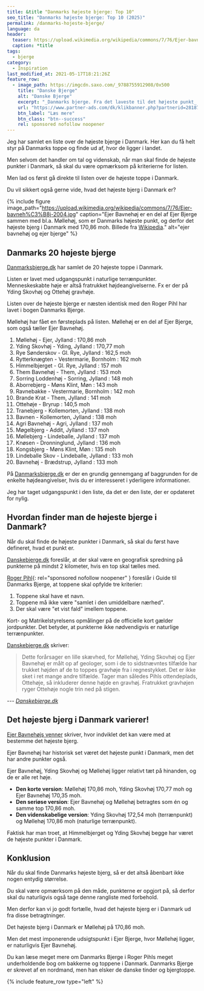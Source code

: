 ```yaml
---
title: &title "Danmarks højeste bjerge: Top 10"
seo_title: "Danmarks højeste bjerge: Top 10 (2025)"
permalink: /danmarks-hojeste-bjerge/
language: da
header:
  teaser: https://upload.wikimedia.org/wikipedia/commons/7/76/Ejer-bavneh%C3%B8j-2004.jpg
  caption: *title
tags:
  - bjerge
category:
  - Inspiration
last_modified_at: 2021-05-17T18:21:26Z
feature_row:
  - image_path: https://imgcdn.saxo.com/_9788755912908/0x500
    title: "Danske Bjerge"
    alt: "Danske Bjerge"
    excerpt: "_Danmarks bjerge. Fra det laveste til det højeste punkt_ er en utrolig flot og oplysende bog med over 500 farverige fotos. Bogen giver en indsigt i landets 117 bjerge, fra Harehøj på 3 meter til Danmarks højeste punkt, Møllehøj. Hvert bjerg er beskrevet med historiske oplysninger, fakta og lokale anekdoter, som gør bogen hyggelig, underholdende oplysende at læse i."
    url: "https://www.partner-ads.com/dk/klikbanner.php?partnerid=28187&bannerid=43262&htmlurl=https://www.saxo.com/dk/danmarks-bjerge_roger-pihl_haeftet_9788755912908"
    btn_label: "Læs mere"
    btn_class: "btn--success"
    rel: sponsored nofollow noopener
---
```


Jeg har samlet en liste over de højeste bjerge i Danmark. Her kan du få helt styr på Danmarks toppe og finde ud af, hvor de ligger i landet.

Men selvom det handler om tal og videnskab, når man skal finde de højeste punkter i Danmark, så skal du være opmærksom på kriterierne for listen.

Men lad os først gå direkte til listen over de højeste toppe i Danmark.

Du vil sikkert også gerne vide, hvad det højeste bjerg i Danmark er?

{% include figure image_path="https://upload.wikimedia.org/wikipedia/commons/7/76/Ejer-bavneh%C3%B8j-2004.jpg" caption="Ejer Bavnehøj er en del af Ejer Bjerge sammen med bl.a. Møllehøj, som er Danmarks højeste punkt, og derfor det højeste bjerg i Danmark med 170,86 moh. Billede fra [Wikipedia](https://da.wikipedia.org/wiki/Ejer_Bavneh%C3%B8j)." alt="ejer bavnehøj og ejer bjerge" %}

## Danmarks 20 højeste bjerge

[Danmarksbjerge.dk](https://danskebjerge.dk/dansktop.htm) har samlet de 20 højeste toppe i Danmark.

Listen er lavet med udgangspunkt i naturlige terrænpunkter. Menneskeskabte høje er altså fratrukket højdeangivelserne. Fx er der på Yding Skovhøj og Ottehøj gravhøje.

Listen over de højeste bjerge er næsten identisk med den Roger Pihl har lavet i bogen Danmarks Bjerge.

Møllehøj har fået en førsteplads på listen. Møllehøj er en del af Ejer Bjerge, som også tæller Ejer Bavnehøj.

1.  Møllehøj - Ejer, Jylland : 170,86 moh
2.  Yding Skovhøj - Yding, Jylland : 170,77 moh
3.  Rye Sønderskov - Gl. Rye, Jylland : 162,5 moh
4.  Rytterknægten - Vestermarie, Bornholm : 162 moh
5.  Himmelbjerget - Gl. Rye, Jylland : 157 moh
6.  Them Bavnehøj - Them, Jylland : 153 moh
7.  Sorring Loddenhøj - Sorring, Jylland : 148 moh
8.  Aborrebjerg - Møns Klint, Møn : 143 moh
9.  Ravnebakke - Vestermarie, Bornholm : 142 moh
10. Brande Krat - Them, Jylland : 141 moh
11. Ottehøje - Bryrup : 140,5 moh
12. Tranebjerg - Kollemorten, Jylland : 138 moh
12. Bavnen - Kollemorten, Jylland : 138 moh
14. Agri Bavnehøj - Agri, Jylland : 137 moh
15. Møgelbjerg - Addit, Jylland : 137 moh
15. Møllebjerg - Lindeballe, Jylland : 137 moh
17. Knøsen - Dronninglund, Jylland : 136 moh
18. Kongsbjerg - Møns Klint, Møn : 135 moh
19. Lindeballe Skov - Lindeballe, Jylland : 133 moh
20. Bavnehøj - Brædstrup, Jylland : 133 moh

På [Danmarksbjerge.dk](https://danskebjerge.dk/dansktop.htm) er der en grundig gennemgang af baggrunden for de enkelte højdeangivelser, hvis du er interesseret i yderligere informationer.

Jeg har taget udgangspunkt i den liste, da det er den liste, der er opdateret for nylig.

## Hvordan finder man de højeste bjerge i Danmark?

Når du skal finde de højeste punkter i Danmark, så skal du først have defineret, hvad et punkt er.

[Danskebjerge.dk](https://blogsbjerg.danskebjerge.dk/2013/06/16/hoje-punkter-kraever-grovsortering-143/) foreslår, at der skal være en geografisk spredning på punkterne på mindst 2 kilometer, hvis en top skal tælles med.

[Roger Pihl](https://www.partner-ads.com/dk/klikbanner.php?partnerid=28187&bannerid=43262&htmlurl=https://www.saxo.com/dk/danmarks-bjerge_roger-pihl_haeftet_9788755912908){: rel="sponsored nofollow noopener" } foreslår i Guide til Danmarks Bjerge, at toppene skal opfylde tre kriterier:

1. Toppene skal have et navn.
2. Toppene må ikke være "samlet i den umiddelbare nærhed".
3. Der skal være "et vist fald" imellem toppene.

Kort- og Matrikelstyrelsens opmålinger på de officielle kort gælder jordpunkter. Det betyder, at punkterne ikke nødvendigvis er naturlige terrænpunkter.

[Danskebjerge.dk](https://blogsbjerg.danskebjerge.dk/2013/06/16/hoje-punkter-kraever-grovsortering-143/) skriver:

> Dette forårsager en lille skævhed, for Møllehøj, Yding Skovhøj og Ejer Bavnehøj er målt op af geologer, som i de to sidstnævntes tilfælde har trukket højden af de to toppes gravhøje fra i regnestykket. Det er ikke sket i ret mange andre tilfælde. Tager man således Pihls ottendeplads, Ottehøje, så inkluderer denne højde en gravhøj. Fratrukket gravhøjen ryger Ottehøje nogle trin ned på stigen.

--- <cite>[Danskebjerge.dk](https://blogsbjerg.danskebjerge.dk/2013/06/16/hoje-punkter-kraever-grovsortering-143/)</cite>

## Det højeste bjerg i Danmark varierer!

[Ejer Bavnehøjs venner](https://ejer-bavnehoj.dk/danmarks-hoejeste-punkt/) skriver, hvor indviklet det kan være med at bestemme det højeste bjerg.

Ejer Bavnehøj har historisk set været det højeste punkt i Danmark, men det har andre punkter også.

Ejer Bavnehøj, Yding Skovhøj og Møllehøj ligger relativt tæt på hinanden, og de er alle ret høje.

- **Den korte version**: Møllehøj 170,86 moh, Yding Skovhøj 170,77 moh og Ejer Bavnehøj 170,35 moh.
- **Den seriøse version**: Ejer Bavnehøj og Møllehøj betragtes som én og samme top 170,86 moh.
- **Den videnskabelige version**: Yding Skovhøj 172,54 moh (terrænpunkt) og Møllehøj 170,86 moh (naturlige terrænpunkt).

Faktisk har man troet, at Himmelbjerget og Yding Skovhøj begge har været de højeste punkter i Danmark.

## Konklusion

Når du skal finde Danmarks højeste bjerg, så er det altså åbenbart ikke nogen entydig størrelse.

Du skal være opmærksom på den måde, punkterne er opgjort på, så derfor skal du naturligvis også tage denne rangliste med forbehold.

Men derfor kan vi jo godt fortælle, hvad det højeste bjerg er i Danmark ud fra disse betragtninger.

Det højeste bjerg i Danmark er Møllehøj på 170,86 moh.

Men det mest imponerende udsigtspunkt i Ejer Bjerge, hvor Møllehøj ligger, er naturligvis Ejer Bavnehøj.

Du kan læse meget mere om Danmarks Bjerge i Roger Pihls meget underholdende bog om bakkerne og toppene i Danmark. Danmarks Bjerge er skrevet af en nordmand, men han elsker de danske tinder og bjergtoppe.

{% include feature_row type="left" %}
